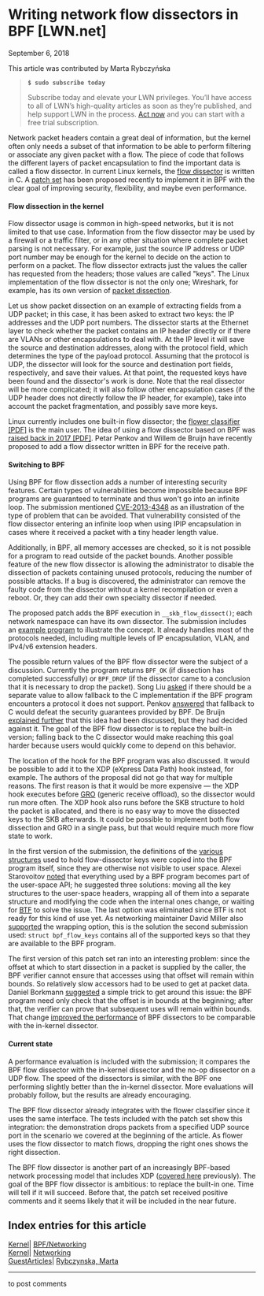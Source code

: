 # Writing network flow dissectors in BPF [LWN.net]

September 6, 2018

This article was contributed by Marta Rybczyńska

> **`$ sudo subscribe today`**
> 
> Subscribe today and elevate your LWN privileges. You’ll have access to all of LWN’s high-quality articles as soon as they’re published, and help support LWN in the process. [Act now](https://lwn.net/Promo/nst-sudo/claim) and you can start with a free trial subscription. 

Network packet headers contain a great deal of information, but the kernel often only needs a subset of that information to be able to perform filtering or associate any given packet with a flow. The piece of code that follows the different layers of packet encapsulation to find the important data is called a flow dissector. In current Linux kernels, the [flow dissector](https://elixir.bootlin.com/linux/v4.18.6/source/net/core/flow_dissector.c) is written in C. A [patch set](/Articles/763938/) has been proposed recently to implement it in BPF with the clear goal of improving security, flexibility, and maybe even performance.

#### Flow dissection in the kernel

Flow dissector usage is common in high-speed networks, but it is not limited to that use case. Information from the flow dissector may be used by a firewall or a traffic filter, or in any other situation where complete packet parsing is not necessary. For example, just the source IP address or UDP port number may be enough for the kernel to decide on the action to perform on a packet. The flow dissector extracts just the values the caller has requested from the headers; those values are called "keys". The Linux implementation of the flow dissector is not the only one; Wireshark, for example, has its own version of [packet dissection](https://www.wireshark.org/docs/wsdg_html_chunked/ChapterDissection.html).

Let us show packet dissection on an example of extracting fields from a UDP packet; in this case, it has been asked to extract two keys: the IP addresses and the UDP port numbers. The dissector starts at the Ethernet layer to check whether the packet contains an IP header directly or if there are VLANs or other encapsulations to deal with. At the IP level it will save the source and destination addresses, along with the protocol field, which determines the type of the payload protocol. Assuming that the protocol is UDP, the dissector will look for the source and destination port fields, respectively, and save their values. At that point, the requested keys have been found and the dissector's work is done. Note that the real dissector will be more complicated; it will also follow other encapsulation cases (if the UDP header does not directly follow the IP header, for example), take into account the packet fragmentation, and possibly save more keys.

Linux currently includes one built-in flow dissector; the [flower classifier [PDF]](https://www.netdevconf.org/2.2/papers/horman-tcflower-talk.pdf) is the main user. The idea of using a flow dissector based on BPF was [raised back in 2017 [PDF]](http://vger.kernel.org/netconf2017_files/rx_hardening_and_udp_gso.pdf). Petar Penkov and Willem de Bruijn have recently proposed to add a flow dissector written in BPF for the receive path.

#### Switching to BPF

Using BPF for flow dissection adds a number of interesting security features. Certain types of vulnerabilities become impossible because BPF programs are guaranteed to terminate and thus won't go into an infinite loop. The submission mentioned [CVE-2013-4348](https://cve.mitre.org/cgi-bin/cvename.cgi?name=CVE-2013-4348) as an illustration of the type of problem that can be avoided. That vulnerability consisted of the flow dissector entering an infinite loop when using IPIP encapsulation in cases where it received a packet with a tiny header length value.

Additionally, in BPF, all memory accesses are checked, so it is not possible for a program to read outside of the packet bounds. Another possible feature of the new flow dissector is allowing the administrator to disable the dissection of packets containing unused protocols, reducing the number of possible attacks. If a bug is discovered, the administrator can remove the faulty code from the dissector without a kernel recompilation or even a reboot. Or, they can add their own specialty dissector if needed.

The proposed patch adds the BPF execution in `__skb_flow_dissect()`; each network namespace can have its own dissector. The submission includes an [example program](/ml/netdev/20180830182301.89435-3-peterpenkov96@gmail.com/) to illustrate the concept. It already handles most of the protocols needed, including multiple levels of IP encapsulation, VLAN, and IPv4/v6 extension headers.

The possible return values of the BPF flow dissector were the subject of a discussion. Currently the program returns `BPF_OK` (if dissection has completed successfully) or `BPF_DROP` (if the dissector came to a conclusion that it is necessary to drop the packet). Song Liu [asked](/ml/netdev/CAPhsuW5pOYdTx+w06=xW0XMPkjx62RsJ2EP5iJZCx_3QQZb=xw@mail.gmail.com/) if there should be a separate value to allow fallback to the C implementation if the BPF program encounters a protocol it does not support. Penkov [answered](/ml/netdev/CAG4SDVVS1Akdg7hkFwkencBk_rZL5zGRYREHtAiK3+Cg=oL3pw@mail.gmail.com/) that fallback to C would defeat the security guarantees provided by BPF. De Bruijn [explained further](/ml/netdev/CAF=yD-KciJUH6Mi_oE2rqfOPWTLvEAdinos64fL=0+dEA=_gFQ@mail.gmail.com/) that this idea had been discussed, but they had decided against it. The goal of the BPF flow dissector is to replace the built-in version; falling back to the C dissector would make reaching this goal harder because users would quickly come to depend on this behavior.

The location of the hook for the BPF program was also discussed. It would be possible to add it to the XDP (eXpress Data Path) hook instead, for example. The authors of the proposal did not go that way for multiple reasons. The first reason is that it would be more expensive — the XDP hook executes before [GRO](/Articles/358910/) (generic receive offload), so the dissector would run more often. The XDP hook also runs before the SKB structure to hold the packet is allocated, and there is no easy way to move the dissected keys to the SKB afterwards. It could be possible to implement both flow dissection and GRO in a single pass, but that would require much more flow state to work. 

In the first version of the submission, the definitions of the [various structures](https://elixir.bootlin.com/linux/v4.18.6/source/include/net/flow_dissector.h) used to hold flow-dissector keys were copied into the BPF program itself, since they are otherwise not visible to user space. Alexei Starovoitov [noted](/ml/netdev/20180820205205.jj7e75pulwqkorpr@ast-mbp/) that everything used by a BPF program becomes part of the user-space API; he suggested three solutions: moving all the key structures to the user-space headers, wrapping all of them into a separate structure and modifying the code when the internal ones change, or waiting for [BTF](/Articles/750695/) to solve the issue. The last option was eliminated since BTF is not ready for this kind of use yet. As networking maintainer David Miller also [supported](/ml/netdev/20180820.192446.1163576988616844281.davem@davemloft.net/) the wrapping option, this is the solution the second submission used: `struct bpf_flow_keys` contains all of the supported keys so that they are available to the BPF program.

The first version of this patch set ran into an interesting problem: since the offset at which to start dissection in a packet is supplied by the caller, the BPF verifier cannot ensure that accesses using that offset will remain within bounds. So relatively slow accessors had to be used to get at packet data. Daniel Borkmann [suggested](/ml/netdev/3551c6f1-61d4-6f2d-885f-9f84131179e9@iogearbox.net/) a simple trick to get around this issue: the BPF program need only check that the offset is in bounds at the beginning; after that, the verifier can prove that subsequent uses will remain within bounds. That change [improved the performance](/ml/netdev/CAG4SDVXU8kT_ZX17GkZb8BVBEHGRSR9vBe+jE_EavkBzjOeECQ@mail.gmail.com/) of BPF dissectors to be comparable with the in-kernel dissector. 

#### Current state

A performance evaluation is included with the submission; it compares the BPF flow dissector with the in-kernel dissector and the no-op dissector on a UDP flow. The speed of the dissectors is similar, with the BPF one performing slightly better than the in-kernel dissector. More evaluations will probably follow, but the results are already encouraging.

The BPF flow dissector already integrates with the flower classifier since it uses the same interface. The tests included with the patch set show this integration: the demonstration drops packets from a specified UDP source port in the scenario we covered at the beginning of the article. As flower uses the flow dissector to match flows, dropping the right ones shows the right dissection.

The BPF flow dissector is another part of an increasingly BPF-based network processing model that includes XDP ([covered here](/Articles/750845/) previously). The goal of the BPF flow dissector is ambitious: to replace the built-in one. Time will tell if it will succeed. Before that, the patch set received positive comments and it seems likely that it will be included in the near future.

  
Index entries for this article  
---  
[Kernel](/Kernel/Index)| [BPF/Networking](/Kernel/Index#BPF-Networking)  
[Kernel](/Kernel/Index)| [Networking](/Kernel/Index#Networking)  
[GuestArticles](/Archives/GuestIndex/)| [Rybczynska, Marta](/Archives/GuestIndex/#Rybczynska_Marta)  
  


* * *

to post comments 
